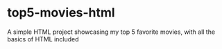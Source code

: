 # top5-movies-html
A simple HTML project showcasing my top 5 favorite movies, with all the basics of HTML included 
